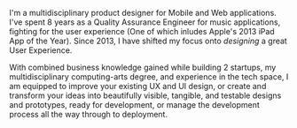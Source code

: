 I'm a multidisciplinary product designer for Mobile and Web applications. I've spent 8 years as a Quality Assurance Engineer for music applications, fighting for the user experience (One of which inludes Apple's 2013 iPad App of the Year). Since 2013, I have shifted my focus onto *designing* a great User Experience. 

With combined business knowledge gained while building 2 startups, my multidisciplinary computing-arts degree, and experience in the tech space, I am equipped to improve your existing UX and UI design, or create and transform your ideas into beautifully visible, tangible, and testable designs and prototypes, ready for development, or manage the development process all the way through to deployment.